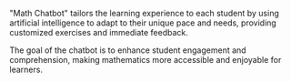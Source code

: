  "Math Chatbot" tailors the learning experience to each student by using artificial intelligence to adapt to their unique pace and needs, providing customized exercises and immediate feedback.

The goal of the chatbot is to enhance student engagement and comprehension, making mathematics more accessible and enjoyable for learners.

